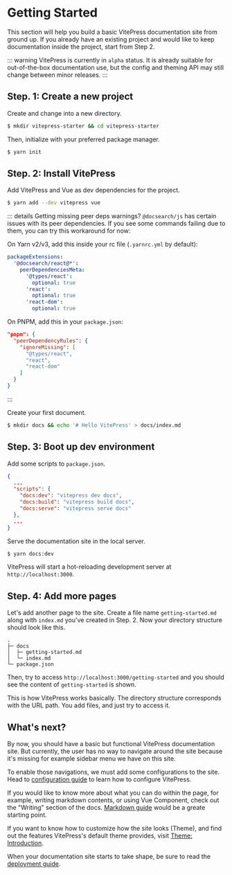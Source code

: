 # Getting Started

This section will help you build a basic VitePress documentation site from ground up. If you already have an existing project and would like to keep documentation inside the project, start from Step 2.

::: warning
VitePress is currently in `alpha` status. It is already suitable for out-of-the-box documentation use, but the config and theming API may still change between minor releases.
:::

## Step. 1: Create a new project

Create and change into a new directory.

```bash
$ mkdir vitepress-starter && cd vitepress-starter
```

Then, initialize with your preferred package manager.

```bash
$ yarn init
```

## Step. 2: Install VitePress

Add VitePress and Vue as dev dependencies for the project.

```bash
$ yarn add --dev vitepress vue
```

::: details Getting missing peer deps warnings?
`@docsearch/js` has certain issues with its peer dependencies. If you see some commands failing due to them, you can try this workaround for now:

On Yarn v2/v3, add this inside your rc file (`.yarnrc.yml` by default):

```yaml
packageExtensions:
  '@docsearch/react@*':
    peerDependenciesMeta:
      '@types/react':
        optional: true
      'react':
        optional: true
      'react-dom':
        optional: true
```

On PNPM, add this in your `package.json`:

```json
"pnpm": {
  "peerDependencyRules": {
    "ignoreMissing": [
      "@types/react",
      "react",
      "react-dom"
    ]
  }
}
```

:::

Create your first document.

```bash
$ mkdir docs && echo '# Hello VitePress' > docs/index.md
```

## Step. 3: Boot up dev environment

Add some scripts to `package.json`.

```json
{
  ...
  "scripts": {
    "docs:dev": "vitepress dev docs",
    "docs:build": "vitepress build docs",
    "docs:serve": "vitepress serve docs"
  },
  ...
}
```

Serve the documentation site in the local server.

```bash
$ yarn docs:dev
```

VitePress will start a hot-reloading development server at `http://localhost:3000`.

## Step. 4: Add more pages

Let's add another page to the site. Create a file name `getting-started.md` along with `index.md` you've created in Step. 2. Now your directory structure should look like this.

```
.
├─ docs
│  ├─ getting-started.md
│  └─ index.md
└─ package.json
```

Then, try to access `http://localhost:3000/getting-started` and you should see the content of `getting-started` is shown.

This is how VitePress works basically. The directory structure corresponds with the URL path. You add files, and just try to access it.

## What's next?

By now, you should have a basic but functional VitePress documentation site. But currently, the user has no way to navigate around the site because it's missing for example sidebar menu we have on this site.

To enable those navigations, we must add some configurations to the site. Head to [configuration guide](./configuration) to learn how to configure VitePress.

If you would like to know more about what you can do within the page, for example, writing markdown contents, or using Vue Component, check out the "Writing" section of the docs. [Markdown guide](./markdown) would be a greate starting point.

If you want to know how to customize how the site looks (Theme), and find out the features VitePress's default theme provides, visit [Theme: Introduction](./theme-introduction).

When your documentation site starts to take shape, be sure to read the [deployment guide](./deploying).
